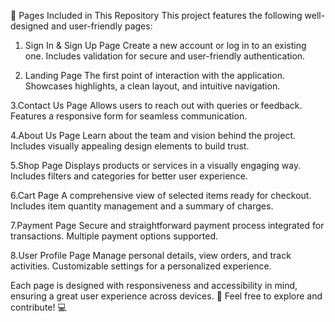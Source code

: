📄 Pages Included in This Repository
This project features the following well-designed and user-friendly pages:

1. Sign In & Sign Up Page
Create a new account or log in to an existing one.
Includes validation for secure and user-friendly authentication.

2. Landing Page
The first point of interaction with the application.
Showcases highlights, a clean layout, and intuitive navigation.

 3.Contact Us Page
Allows users to reach out with queries or feedback.
Features a responsive form for seamless communication.

 4.About Us Page
Learn about the team and vision behind the project.
Includes visually appealing design elements to build trust.

 5.Shop Page
Displays products or services in a visually engaging way.
Includes filters and categories for better user experience.

 6.Cart Page
A comprehensive view of selected items ready for checkout.
Includes item quantity management and a summary of charges.

 7.Payment Page
Secure and straightforward payment process integrated for transactions.
Multiple payment options supported.

 8.User Profile Page
Manage personal details, view orders, and track activities.
Customizable settings for a personalized experience.


Each page is designed with responsiveness and accessibility in mind, ensuring a great user experience across devices. 🎨
Feel free to explore and contribute! 💻
